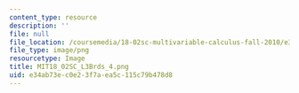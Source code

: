 ```yaml
---
content_type: resource
description: ''
file: null
file_location: /coursemedia/18-02sc-multivariable-calculus-fall-2010/e34ab73ec0e23f7aea5c115c79b478d8_MIT18_02SC_L3Brds_4.png
file_type: image/png
resourcetype: Image
title: MIT18_02SC_L3Brds_4.png
uid: e34ab73e-c0e2-3f7a-ea5c-115c79b478d8
---
```


